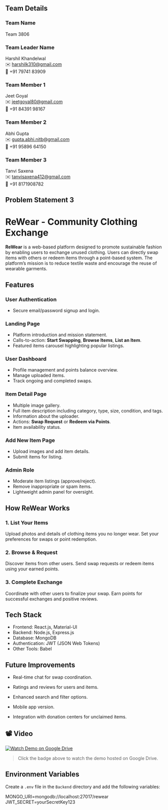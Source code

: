 ## Team Details
### Team Name 
Team 3806

### Team Leader Name 
Harshil Khandelwal  
✉️ harshilk310@gmail.com  
📱 +91 79741 83909

### Team Member 1
Jeet Goyal  
✉️ jeetgoyal80@gmail.com    
📱 +91 84391 98167

### Team Member 2
Abhi Gupta    
✉️ gupta.abhi.nitb@gmail.com  
📱 +91 95896 64150

### Team Member 3
Tanvi Saxena    
✉️ tanvisaxena412@gmail.com    
📱 +91 8171908782

## Problem Statement 3
# ReWear - Community Clothing Exchange

**ReWear** is a web-based platform designed to promote sustainable fashion by enabling users to exchange unused clothing. Users can directly swap items with others or redeem items through a point-based system. The platform’s mission is to reduce textile waste and encourage the reuse of wearable garments.

## Features

### User Authentication
- Secure email/password signup and login.

### Landing Page
- Platform introduction and mission statement.
- Calls-to-action: **Start Swapping**, **Browse Items**, **List an Item**.
- Featured items carousel highlighting popular listings.

### User Dashboard
- Profile management and points balance overview.
- Manage uploaded items.
- Track ongoing and completed swaps.

### Item Detail Page
- Multiple image gallery.
- Full item description including category, type, size, condition, and tags.
- Information about the uploader.
- Actions: **Swap Request** or **Redeem via Points**.
- Item availability status.

### Add New Item Page
- Upload images and add item details.
- Submit items for listing.

### Admin Role
- Moderate item listings (approve/reject).
- Remove inappropriate or spam items.
- Lightweight admin panel for oversight.

## How ReWear Works

### 1. List Your Items  
Upload photos and details of clothing items you no longer wear. Set your preferences for swaps or point redemption.

### 2. Browse & Request  
Discover items from other users. Send swap requests or redeem items using your earned points.

### 3. Complete Exchange  
Coordinate with other users to finalize your swap. Earn points for successful exchanges and positive reviews.

## Tech Stack

- Frontend: React.js, Material-UI
- Backend: Node.js, Express.js
- Database: MongoDB
- Authentication: JWT (JSON Web Tokens)
- Other Tools: Babel

## Future Improvements
- Real-time chat for swap coordination.

- Ratings and reviews for users and items.

- Enhanced search and filter options.

- Mobile app version.

- Integration with donation centers for unclaimed items.

## 📽️ Video

[![Watch Demo on Google Drive](https://img.shields.io/badge/Watch%20Demo-Google%20Drive-blue?logo=google-drive)](https://drive.google.com/file/d/1JJ0FekBHfBrvwpEIEAShBl5lrG5wW2rd/view?usp=drive_link)

> Click the badge above to watch the demo hosted on Google Drive.


## Environment Variables

Create a `.env` file in the `Backend` directory and add the following variables:

MONGO_URI=mongodb://localhost:27017/rewear
JWT_SECRET=yourSecretKey123


